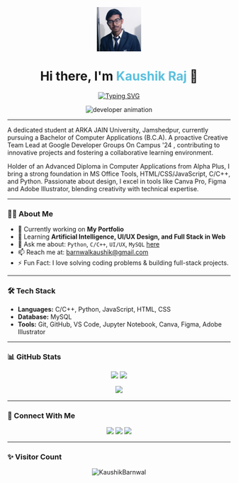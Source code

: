 <!-- <div align="center">
  <table style="border: none;">
  <tr>
    <td style="border: none;">
      <a href="http://kaushikbarnwal.wordpress.com/">
        <img width="100" alt="Hello, I'm Kaushik Raj!!" src="Images/Kaushik Raj.jpg"/>
      </a>
    </td>
    <td style="border: none;">
      <h1>Hi there, I'm <span style="color:#5bc0de">Kaushik Raj</span> 👋</h1>
    </td>
  </tr>
  </table>
</div> -->

<p align="center">
  <a href="http://kaushikbarnwal.wordpress.com/">
    <img width="100" alt="Kaushik Raj" src="Images/Kaushik Raj.jpg" align="center" hspace="50" />
  </a>
<!--   &nbsp;&nbsp;&nbsp;&nbsp; -->
<!--   <span style="font-size: 38px;"><b>Hi there, I'm Kaushik Raj 👋</b></span> -->
</p>

<h1 align="center">Hi there, I'm <span style="color:#5bc0de">Kaushik Raj</span> 👋</h1>

<!-- Typing animation -->
<p align="center">
  <a href="https://riteshkumar2e.github.io/Portfolio/">
    <img src="https://readme-typing-svg.herokuapp.com?font=Fira+Code&size=22&duration=4000&pause=1000&center=true&vCenter=true&width=435&lines=Aspiring+Software+Engineer;Machine+Learning+Enthusiast;UI/UX+Designer;Tech+Explorer+%F0%9F%9A%80" alt="Typing SVG" />
  </a>
</p>

<!-- GIF -->
<p align="center">
  <img src="https://cdn.dribbble.com/users/1162077/screenshots/3848914/programmer.gif" width="300" alt="developer animation"/>
</p>

---

A dedicated student at ARKA JAIN University, Jamshedpur, currently pursuing a Bachelor of Computer Applications (B.C.A). A proactive Creative Team Lead at Google Developer Groups On Campus '24 , contributing to innovative projects and fostering a collaborative learning environment.

Holder of an Advanced Diploma in Computer Applications from Alpha Plus, I bring a strong foundation in MS Office Tools, HTML/CSS/JavaScript, C/C++, and Python. Passionate about design, I excel in tools like Canva Pro, Figma and Adobe Illustrator, blending creativity with technical expertise.

---

### 👨‍💻 About Me

- 🔭 Currently working on **My Portfolio**
- 🌱 Learning **Artificial Intelligence, UI/UX Design, and Full Stack in Web** 
- 💬 Ask me about: `Python`, `C/C++`, `UI/UX`, `MySQL` [here](https://github.com/KaushikBarnwal/KaushikBarnwal/issues)
- 📫 Reach me at: [barnwalkaushik@gmail.com](mailto:barnwalkaushik@gmail.com)
- ⚡ Fun Fact: I love solving coding problems & building full-stack projects.


---

<!-- <code><img height="30" alt="html" src="https://raw.githubusercontent.com/github/explore/80688e429a7d4ef2fca1e82350fe8e3517d3494d/topics/html/html.png"></code>
<code><img height="30" alt="css" src="https://raw.githubusercontent.com/github/explore/80688e429a7d4ef2fca1e82350fe8e3517d3494d/topics/css/css.png"></code>
<code><img height="30" alt="javascript" src="https://raw.githubusercontent.com/github/explore/80688e429a7d4ef2fca1e82350fe8e3517d3494d/topics/javascript/javascript.png"></code>
<code><img height="30" alt="git" src="https://raw.githubusercontent.com/github/explore/80688e429a7d4ef2fca1e82350fe8e3517d3494d/topics/git/git.png"></code>
<code><img height="30" alt="c" src="https://raw.githubusercontent.com/github/explore/80688e429a7d4ef2fca1e82350fe8e3517d3494d/topics/c/c.png"></code>
<code><img height="30" alt="cpp" src="https://raw.githubusercontent.com/github/explore/80688e429a7d4ef2fca1e82350fe8e3517d3494d/topics/cpp/cpp.png"></code>
<code><img height="30" alt="java" src="https://raw.githubusercontent.com/github/explore/80688e429a7d4ef2fca1e82350fe8e3517d3494d/topics/java/java.png"></code>
<code><img height="30" alt="python" src="https://raw.githubusercontent.com/github/explore/80688e429a7d4ef2fca1e82350fe8e3517d3494d/topics/python/python.png"></code>
<code><img height="30" alt="mysql" src="https://raw.githubusercontent.com/github/explore/80688e429a7d4ef2fca1e82350fe8e3517d3494d/topics/mysql/mysql.png"></code>
<code><img height="30" alt="react" src="https://raw.githubusercontent.com/github/explore/80688e429a7d4ef2fca1e82350fe8e3517d3494d/topics/react/react.png"></code> -->

### 🛠️ Tech Stack
- **Languages:** C/C++, Python, JavaScript, HTML, CSS   
- **Database:** MySQL  
- **Tools:** Git, GitHub, VS Code, Jupyter Notebook, Canva, Figma, Adobe Illustrator
---

### 📊 GitHub Stats

<p align="center">
  <img src="https://github-readme-stats.vercel.app/api?username=KaushikBarnwal&show_icons=true&theme=tokyonight" height="150"/>
  <img src="https://github-readme-streak-stats.herokuapp.com/?user=KaushikBarnwal&theme=tokyonight" height="150"/>
</p>

<p align="center">
  <img src="https://github-readme-stats.vercel.app/api/top-langs/?username=KaushikBarnwal&layout=compact&theme=tokyonight" height="130"/>
</p>

---

### 🔗 Connect With Me

<p align="center">
  <a href="mailto:barnwalkaushik@gmail.com"><img src="https://img.shields.io/badge/Gmail-D14836?style=for-the-badge&logo=gmail&logoColor=white"></a>
  <a href="https://www.linkedin.com/in/kaushik-raj-469368250/"><img src="https://img.shields.io/badge/LinkedIn-0077B5?style=for-the-badge&logo=linkedin&logoColor=white"></a>
  <a href="https://github.com/KaushikBarnwal"><img src="https://img.shields.io/badge/GitHub-000000?style=for-the-badge&logo=github&logoColor=white"></a>
<!--   <a href="https://KaushikBarnwal.github.io/Portfolio/"><img src="https://img.shields.io/badge/Portfolio-121212?style=for-the-badge&logo=vercel&logoColor=white"></a> -->
</p>

---

### ✨ Visitor Count

<p align="center">
  <img src="https://komarev.com/ghpvc/?username=KaushikBarnwal&label=Profile+Views&color=0e75b6&style=flat" alt="KaushikBarnwal" />
</p>
